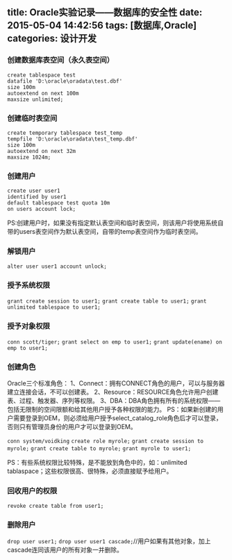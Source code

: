 title: Oracle实验记录——数据库的安全性
date: 2015-05-04 14:42:56
tags: [数据库,Oracle]
categories: 设计开发
---

### 创建数据库表空间（永久表空间）
```
create tablespace test 
datafile 'D:\oracle\oradata\test.dbf'
size 100m
autoextend on next 100m
maxsize unlimited;

```
<!--more-->
### 创建临时表空间
```
create temporary tablespace test_temp 
tempfile 'D:\oracle\oradata\test_temp.dbf'
size 100m
autoextend on next 32m
maxsize 1024m;

```


### 创建用户
```
create user user1 
identified by user1
default tablespace test quota 10m  
on users account lock;
```
PS:创建用户时，如果没有指定默认表空间和临时表空间，则该用户将使用系统自带的users表空间作为默认表空间，自带的temp表空间作为临时表空间。

### 解锁用户
`alter user user1 account unlock;`

### 授予系统权限
`grant create session to user1;`
`grant create table to user1;`
`grant unlimited tablespace to user1;`

### 授予对象权限
`conn scott/tiger;`
`grant select on emp to user1;`
`grant update(ename) on emp to user1;`

### 创建角色
Oracle三个标准角色：
1、Connect：拥有CONNECT角色的用户，可以与服务器建立连接会话，不可以创建表。
2、Resource：RESOURCE角色允许用户创建表、过程、触发器、序列等权限。
3、DBA：DBA角色拥有所有的系统权限——包括无限制的空间限额和给其他用户授予各种权限的能力。
PS：如果新创建的用户需要登录到OEM，则必须给用户授予select_catalog_role角色后才可以登录，否则只有管理员身份的用户才可以登录到OEM。

`conn system/voidking`
`create role myrole;`
`grant create session to myrole;`
`grant create table to myrole;`
`grant myrole to user1;`

PS：有些系统权限比较特殊，是不能放到角色中的，如：unlimited tablaspace；这些权限很高、很特殊，必须直接赋予给用户。


### 回收用户的权限
`revoke create table from user1;`

### 删除用户
`drop user user1;`
`drop user user1 cascade;`//用户如果有其他对象，加上cascade连同该用户的所有对象一并删除。